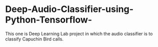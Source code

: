 # Deep-Audio-Classifier-using-Python-Tensorflow-
This one is Deep Learning Lab project in which the audio classifier is to classify Capuchin Bird calls. 
